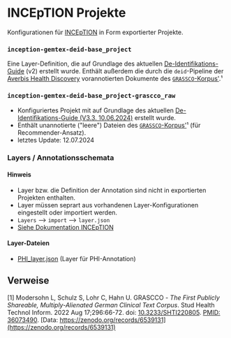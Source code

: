 # INCEpTION Projekte
Konfigurationen für [INCEpTION](https://inception-project.github.io/) in Form exportierter Projekte.

### `inception-gemtex-deid-base_project`
Eine Layer-Definition, die auf Grundlage des aktuellen
[De-Identifikations-Guide](https://confluence.imi.med.fau.de/display/GEM/De-Identifikation) (v2) erstellt wurde.
Enthält außerdem die durch die `deid`-Pipeline der
[Averbis Health Discovery](https://averbis.com/health-discovery/) vorannotierten Dokumente des [`GRASSCO`-Korpus'](https://zenodo.org/records/6539131).¹

### `inception-gemtex-deid-base_project-grascco_raw`
* Konfiguriertes Projekt mit auf Grundlage des aktuellen
[De-Identifikations-Guide (V3.3. 10.06.2024)](https://confluence.imi.med.fau.de/display/GEM/De-Identifikation) erstellt wurde.
* Enthält unannotierte ("leere") Dateien des [`GRASSCO`-Korpus'](https://zenodo.org/records/6539131)¹ (für Recommender-Ansatz).
* letztes Update: 12.07.2024

### Layers / Annotationsschemata

#### Hinweis
* Layer bzw. die Definition der Annotation sind nicht in exportierten Projekten enthalten.
* Layer müssen seprart aus vorhandenen Layer-Konfigurationen eingestellt oder importiert werden.
* `Layers` --> `import` --> `layer.json`
* [Siehe Dokumentation INCEpTION](https://inception-project.github.io/releases/33.2/docs/user-guide.html#layers_and_features_in_getting_started)

#### Layer-Dateien
* [PHI_layer.json](layers/PHI_layer.json) (Layer für PHI-Annotation)


## Verweise
[1] Modersohn L, Schulz S, Lohr C, Hahn U.
GRASCCO - _The First Publicly Shareable, Multiply-Alienated German Clinical Text Corpus_.
Stud Health Technol Inform. 2022 Aug 17;296:66-72. doi: [10.3233/SHTI220805](https://ebooks.iospress.nl/doi/10.3233/SHTI220805). [PMID: 36073490](https://pubmed.ncbi.nlm.nih.gov/36073490/). [Data: https://zenodo.org/records/6539131](https://zenodo.org/records/6539131)
